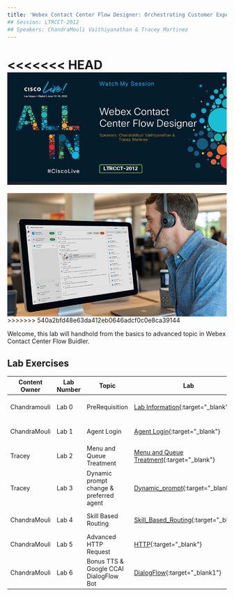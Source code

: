 ```yaml
---
title: 'Webex Contact Center Flow Designer: Orchestrating Customer Experiences'
## Session: LTRCCT-2012
## Speakers: ChandraMouli Vaithiyanathan & Tracey Martinez
---
```


<<<<<<< HEAD
<img align="middle" src="images/Home.jpg" width="1000" />
=======
<img align="middle" src="../images/12_51_47.jpg" width="1000" />
>>>>>>> 540a2bfd48e63da412eb0646adcf0c0e8ca39144

Welcome, this lab will handhold from the basics to advanced topic in Webex
Contact Center Flow Buidler.



## Lab Exercises

| Content Owner   | Lab Number      | Topic                     |  Lab                                        |Objective           |
| --------------- | --------------- | -------------------------- | -------------------------------------------------------------       |---------        |
| Chandramouli  | Lab 0 | PreRequisition | [Lab Information](Prereq.md){:target="\_blank"}  |Caller is hearing a prompt|
| ChandraMouli | Lab 1 | Agent Login | [Agent Login](Agent_login.md){:target="\_blank"}  | Call is queued to agent |
| Tracey   | Lab 2 |Menu and Queue Treatment | [Menu and Queue Treatment](Menu.md){:target="\_blank"} | Caller is given menu and opt out| options |
| Tracey | Lab 3 |  Dynamic prompt change & preferred agent | [Dynamic_prompt](Dynamic_prompt.md){:target="\_blank"} |change prompt dynamically and queue to agent  |
| ChandraMouli   | Lab 4 | Skill Based Routing  | [Skill_Based_Routing](SBR.md){:target="\_blank"}   | Advanced Skill Based routing |
| ChandraMouli | Lab 5 | Advanced HTTP Request | [HTTP](HTTP.md){:target="\_blank"}    |  External Data Dip |
| ChandraMouli | Lab 6 | Bonus TTS & Google CCAI DialogFlow Bot | [DialogFlow](DialogFlow.md){:target="\_blank1"}    | Google Dialog Flow |
